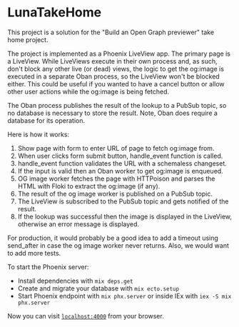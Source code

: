 # LunaTakeHome

This project is a solution for the "Build an Open Graph previewer" take home project.

The project is implemented as a Phoenix LiveView app. The primary page is a
LiveView. While LiveViews execute in their own process and, as such, don't
block any other live (or dead) views, the logic to get the og:image is
executed in a separate Oban process, so the LiveView won't be blocked either.
This could be useful if you wanted to have a cancel button or allow other
user actions while the og:image is being fetched.

The Oban process publishes the result of the lookup to a PubSub topic,
so no database is necessary to store the result. Note, Oban
does require a database for its operation.

Here is how it works:

1. Show page with form to enter URL of page to fetch og:image from.
2. When user clicks form submit button, handle_event function is called.
3. handle_event function validates the URL with a schemaless changeset.
4. If the input is valid then an Oban worker to get og:image is enqueued.
5. OG image worker fetches the page with HTTPoison and parses the
   HTML with Floki to extract the og:image (if any).
6. The result of the og image worker is published on a PubSub topic.
7. The LiveView is subscribed to the PubSub topic and gets notified of
   the result.
8. If the lookup was successful then the image is displayed in the
   LiveView, otherwise an error message is displayed.

For production, it would probably be a good idea to add a timeout using
send_after in case the og image worker never returns. Also, we would
want to add more tests.

To start the Phoenix server:

  * Install dependencies with `mix deps.get`
  * Create and migrate your database with `mix ecto.setup`
  * Start Phoenix endpoint with `mix phx.server` or inside IEx with `iex -S mix phx.server`

Now you can visit [`localhost:4000`](http://localhost:4000) from your browser.
